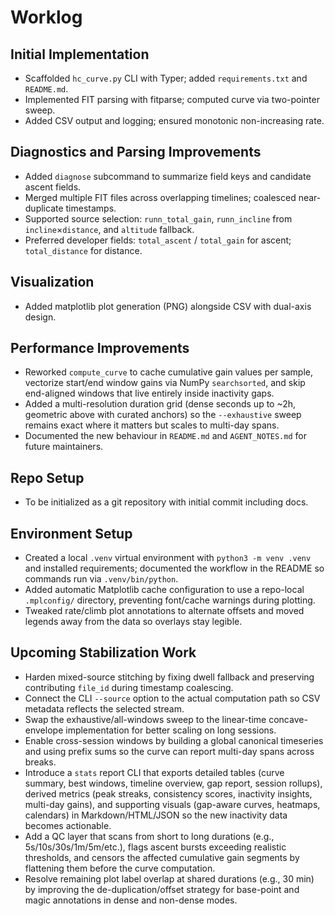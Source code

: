 Worklog
=======

Initial Implementation
----------------------
- Scaffolded `hc_curve.py` CLI with Typer; added `requirements.txt` and `README.md`.
- Implemented FIT parsing with fitparse; computed curve via two-pointer sweep.
- Added CSV output and logging; ensured monotonic non-increasing rate.

Diagnostics and Parsing Improvements
------------------------------------
- Added `diagnose` subcommand to summarize field keys and candidate ascent fields.
- Merged multiple FIT files across overlapping timelines; coalesced near-duplicate timestamps.
- Supported source selection: `runn_total_gain`, `runn_incline` from `incline`×`distance`, and `altitude` fallback.
- Preferred developer fields: `total_ascent` / `total_gain` for ascent; `total_distance` for distance.

Visualization
-------------
- Added matplotlib plot generation (PNG) alongside CSV with dual-axis design.

Performance Improvements
------------------------
- Reworked `compute_curve` to cache cumulative gain values per sample, vectorize start/end window gains via NumPy `searchsorted`, and skip end-aligned windows that live entirely inside inactivity gaps.
- Added a multi-resolution duration grid (dense seconds up to ~2h, geometric above with curated anchors) so the `--exhaustive` sweep remains exact where it matters but scales to multi-day spans.
- Documented the new behaviour in `README.md` and `AGENT_NOTES.md` for future maintainers.

Repo Setup
----------
- To be initialized as a git repository with initial commit including docs.

Environment Setup
-----------------
- Created a local `.venv` virtual environment with `python3 -m venv .venv` and installed requirements; documented the workflow in the README so commands run via `.venv/bin/python`.
- Added automatic Matplotlib cache configuration to use a repo-local `.mplconfig/` directory, preventing font/cache warnings during plotting.
- Tweaked rate/climb plot annotations to alternate offsets and moved legends away from the data so overlays stay legible.

Upcoming Stabilization Work
---------------------------
- Harden mixed-source stitching by fixing dwell fallback and preserving contributing `file_id` during timestamp coalescing.
- Connect the CLI `--source` option to the actual computation path so CSV metadata reflects the selected stream.
- Swap the exhaustive/all-windows sweep to the linear-time concave-envelope implementation for better scaling on long sessions.
- Enable cross-session windows by building a global canonical timeseries and using prefix sums so the curve can report multi-day spans across breaks.
- Introduce a `stats` report CLI that exports detailed tables (curve summary, best windows, timeline overview, gap report, session rollups), derived metrics (peak streaks, consistency scores, inactivity insights, multi-day gains), and supporting visuals (gap-aware curves, heatmaps, calendars) in Markdown/HTML/JSON so the new inactivity data becomes actionable.
- Add a QC layer that scans from short to long durations (e.g., 5s/10s/30s/1m/5m/etc.), flags ascent bursts exceeding realistic thresholds, and censors the affected cumulative gain segments by flattening them before the curve computation.
- Resolve remaining plot label overlap at shared durations (e.g., 30 min) by improving the de-duplication/offset strategy for base-point and magic annotations in dense and non-dense modes.
